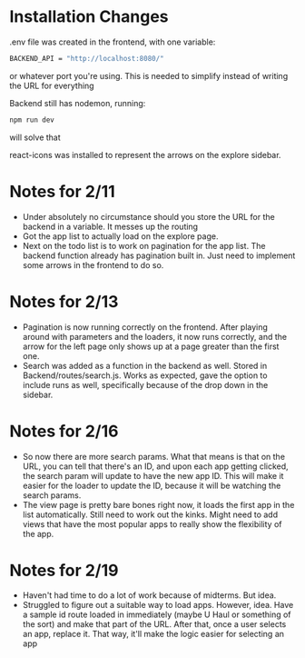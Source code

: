 # Installation Changes
.env file was created in the frontend, with one variable: 
```sh
BACKEND_API = "http://localhost:8080/"
```
or whatever port you're using. This is needed to simplify instead of writing the URL for everything

Backend still has nodemon, running:
```sh
npm run dev
```
will solve that

react-icons was installed to represent the arrows on the explore sidebar. 


# Notes for 2/11
- Under absolutely no circumstance should you store the URL for the backend in a variable. It messes up the routing
- Got the app list to actually load on the explore page. 
- Next on the todo list is to work on pagination for the app list. The backend function already has pagination built in. Just need to implement some arrows in the frontend to do so. 

# Notes for 2/13
- Pagination is now running correctly on the frontend. After playing around with parameters and the loaders, it now runs correctly, and the arrow for the left page only shows up at a page greater than the first one. 
- Search was added as a function in the backend as well. Stored in Backend/routes/search.js. Works as expected, gave the option to include runs as well, specifically because of the drop down in the sidebar. 

# Notes for 2/16
- So now there are more search params. What that means is that on the URL, you can tell that there's an ID, and upon each app getting clicked, the search param will update to have the new app ID. This will make it easier for the loader to update the ID, because it will be watching the search params. 
- The view page is pretty bare bones right now, it loads the first app in the list automatically. Still need to work out the kinks. Might need to add views that have the most popular apps to really show the flexibility of the app. 

# Notes for 2/19
- Haven't had time to do a lot of work because of midterms. But idea.
- Struggled to figure out a suitable way to load apps. However, idea. Have a sample id route loaded in immediately (maybe U Haul or something of the sort) and make that part of the URL. After that, once a user selects an app, replace it. That way, it'll make the logic easier for selecting an app